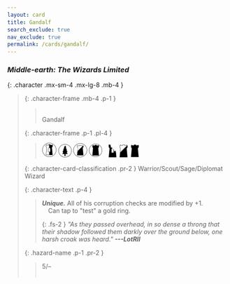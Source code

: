 ```yaml
---
layout: card
title: Gandalf
search_exclude: true
nav_exclude: true
permalink: /cards/gandalf/
---
```


### _Middle-earth: The Wizards Limited_

{: .character .mx-sm-4 .mx-lg-8 .mb-4 }
> {: .character-frame .mb-4 .p-1 }
> > <div class="card-mp">&nbsp;</div>
> > <div class="character-card-name">Gandalf</div>
> 
> {: .character-frame .p-1 .pl-4 }
> > ![](/assets/images/border-land.svg) ![](/assets/images/wilderness.svg) ![](/assets/images/shadow-land.svg) ![](/assets/images/dark-domain.svg)&emsp;![](/assets/images/ruinlair.svg)&ensp;![](/assets/images/shadow-hold.svg)&ensp;![](/assets/images/dark-hold.svg)
> 
> {: .character-card-classification .pr-2 }
> Warrior/Scout/Sage/Diplomat Wizard
> 
> {: .character-text .p-4 }
> > _**Unique.**_ All of his corruption checks are modified by +1.<br>&emsp;Can tap to "test" a gold ring.
> > 
> > {: .fs-2 }
> > _"As they passed overhead, in so dense a throng that their shadow followed them darkly over the ground below, one harsh croak was heard." **---LotRII**_ 
> 
> {: .hazard-name .p-1 .pr-2 }
> > <div class="card-shield">5/&ndash;</div>
> > <div class="card-corruption">&nbsp;</div>
